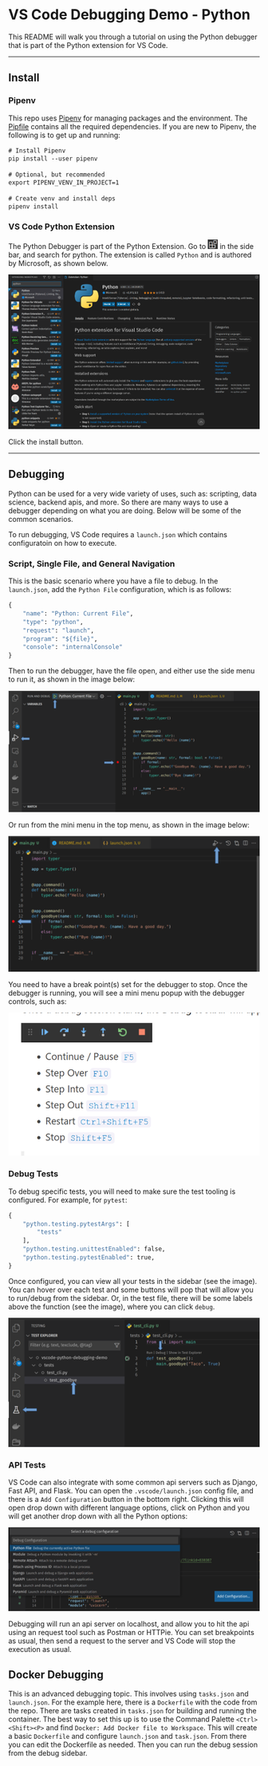 # VS Code Debugging Demo - Python

This README will walk you through a tutorial on using the Python debugger that is part of the Python extension for VS Code.

---

## Install

### Pipenv

This repo uses [Pipenv](https://pipenv.pypa.io/) for managing packages and the environment. The [Pipfile](Pipfile) contains all the required dependencies. If you are new to Pipenv, the following is to get up and running:

```shell
# Install Pipenv
pip install --user pipenv

# Optional, but recommended
export PIPENV_VENV_IN_PROJECT=1

# Create venv and install deps
pipenv install
```

### VS Code Python Extension

The Python Debugger is part of the Python Extension. Go to <img src="images/ext.png" width="20"> in the side bar, and search for python. The extension is called `Python` and is authored by Microsoft, as shown below.

![Python Extension](images/ext-market.png)

Click the install button.

---

## Debugging

Python can be used for a very wide variety of uses, such as: scripting, data science, backend apis, and more. So there are many ways to use a debugger depending on what you are doing. Below will be some of the common scenarios.

To run debugging, VS Code requires a `launch.json` which contains configuratoin on how to execute. 

### Script, Single File, and General Navigation

This is the basic scenario where you have a file to debug. In the `launch.json`, add the `Python File` configuration, which is as follows:

```python
{
    "name": "Python: Current File",
    "type": "python",
    "request": "launch",
    "program": "${file}",
    "console": "internalConsole"
}
```

Then to run the debugger, have the file open, and either use the side menu to run it, as shown in the image below:

![Debug Sidebar](images/debug-sidebar.png)

Or run from the mini menu in the top menu, as shown in the image below:

![Debug Mini](images/debug-mini.png)

You need to have a break point(s) set for the debugger to stop. Once the debugger is running, you will see a mini menu popup with the debugger controls, such as:

![Debug Actions](images/debug-actions.png)

### Debug Tests

To debug specific tests, you will need to make sure the test tooling is configured. For example, for `pytest`:

```python
{
    "python.testing.pytestArgs": [
        "tests"
    ],
    "python.testing.unittestEnabled": false,
    "python.testing.pytestEnabled": true,
}
```

Once configured, you can view all your tests in the sidebar (see the image). You can hover over each test and some buttons will pop that will allow you to run/debug from the sidebar. Or, in the test file, there will be some labels above the function (see the image), where you can click `debug`.

![Test Sidebar](images/test-sidebar.png)

### API Tests

VS Code can also integrate with some common api servers such as Django, Fast API, and Flask. You can open the `.vscode/launch.json` config file, and there is a `Add Configuration` button in the bottom right. Clicking this will open drop down with different language options, click on Python and you will get another drop down with all the Python options:

![Python Debug Options](images/debug-python-options.png)

Debugging will run an api server on localhost, and allow you to hit the api using an request tool such as Postman or HTTPie. You can set breakpoints as usual, then send a request to the server and VS Code will stop the execution as usual.

## Docker Debugging

This is an advanced debugging topic. This involves using `tasks.json` and `launch.json`. For the example here, there is a `Dockerfile` with the code from the repo. There are tasks created in `tasks.json` for building and running the container. The best way to set this up is to use the Command Palette `<Ctrl><Shift><P>` and find `Docker: Add Docker file to Workspace`. This will create a basic `Dockerfile` and configure `launch.json` and `task.json`. From there you can edit the Dockerfile as needed. Then you can run the debug session from the debug sidebar.
